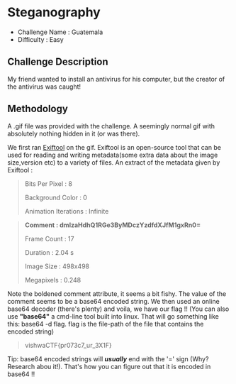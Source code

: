 # Steganography
- Challenge Name : Guatemala
- Difficulty :  Easy

## Challenge Description
My friend wanted to install an antivirus for his computer, but the creator of the antivirus was caught!

## Methodology
A .gif file was provided with the challenge. A seemingly normal gif with absolutely nothing hidden in it (or was there).

We first ran [Exiftool](https://github.com/exiftool/exiftool) on the gif. Exiftool is an open-source tool that can be used for reading and writing metadata(some extra data about the image size,version etc) to a variety of files. An extract of the metadata given by Exiftool :

>Bits Per Pixel                  : 8
>
>Background Color                : 0
>
>Animation Iterations            : Infinite

>**Comment                         : dmlzaHdhQ1RGe3ByMDczYzdfdXJfM1gxRn0=**
>
>Frame Count                     : 17
>
>Duration                        : 2.04 s
>
>Image Size                      : 498x498
>
>Megapixels                      : 0.248

Note the boldened comment attribute, it seems a bit fishy. The value of the comment seems to be a base64 encoded string. We then used an online base64 decoder (there's plenty) and voila, we have our flag !!
(You can also use **"base64"** a cmd-line tool built into linux. That will go something like this: base64 -d flag. flag is the file-path of the file that contains the encoded string)

> vishwaCTF{pr073c7_ur_3X1F}

Tip: base64 encoded strings will ***usually*** end with the '=' sign (Why? Research abou it!). That's how you can figure out that it is encoded in base64 !!